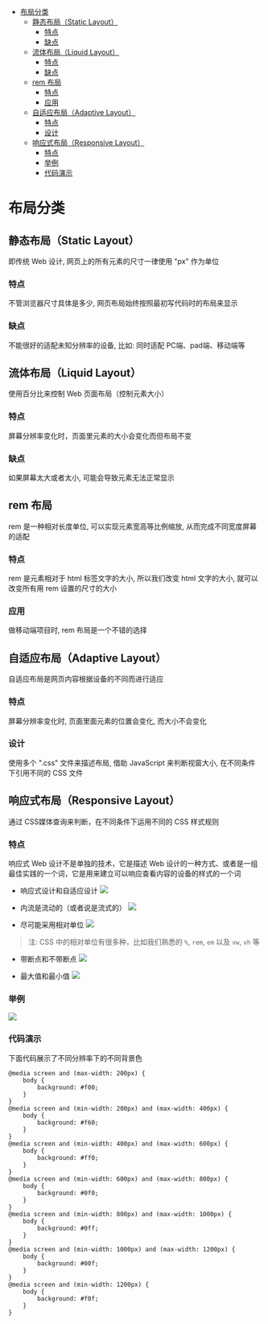 <!--
 * @Author: shenxh
 * @Date: 2021-12-13 17:21:59
 * @LastEditors: shenxh
 * @LastEditTime: 2021-12-15 15:53:14
 * @Description: 页面布局
-->

- [布局分类](#布局分类)
  - [静态布局（Static Layout）](#静态布局static-layout)
    - [特点](#特点)
    - [缺点](#缺点)
  - [流体布局（Liquid Layout）](#流体布局liquid-layout)
    - [特点](#特点-1)
    - [缺点](#缺点-1)
  - [rem 布局](#rem-布局)
    - [特点](#特点-2)
    - [应用](#应用)
  - [自适应布局（Adaptive Layout）](#自适应布局adaptive-layout)
    - [特点](#特点-3)
    - [设计](#设计)
  - [响应式布局（Responsive Layout）](#响应式布局responsive-layout)
    - [特点](#特点-4)
    - [举例](#举例)
    - [代码演示](#代码演示)

# 布局分类

## 静态布局（Static Layout）
即传统 Web 设计, 网页上的所有元素的尺寸一律使用 "px" 作为单位

### 特点
不管浏览器尺寸具体是多少, 网页布局始终按照最初写代码时的布局来显示

### 缺点
不能很好的适配未知分辨率的设备, 比如: 同时适配 PC端、pad端、移动端等

## 流体布局（Liquid Layout）
使用百分比来控制 Web 页面布局（控制元素大小）

### 特点
屏幕分辨率变化时，页面里元素的大小会变化而但布局不变

### 缺点
如果屏幕太大或者太小, 可能会导致元素无法正常显示

## rem 布局
rem 是一种相对长度单位, 可以实现元素宽高等比例缩放, 从而完成不同宽度屏幕的适配

### 特点
rem 是元素相对于 html 标签文字的大小, 所以我们改变 html 文字的大小, 就可以改变所有用 rem 设置的尺寸的大小

### 应用
做移动端项目时, rem 布局是一个不错的选择

## 自适应布局（Adaptive Layout）
自适应布局是网页内容根据设备的不同而进行适应

### 特点
屏幕分辨率变化时, 页面里面元素的位置会变化, 而大小不会变化

### 设计
使用多个 ".css" 文件来描述布局, 借助 JavaScript 来判断视窗大小, 在不同条件下引用不同的 CSS 文件

## 响应式布局（Responsive Layout）
通过 CSS媒体查询来判断，在不同条件下运用不同的 CSS 样式规则

### 特点
响应式 Web 设计不是单独的技术，它是描述 Web 设计的一种方式、或者是一组最佳实践的一个词，它是用来建立可以响应查看内容的设备的样式的一个词

+ 响应式设计和自适应设计
![](https://note.youdao.com/yws/res/4752/WEBRESOURCE52db2dbcbca6522749c3efb7dfc57f24)

+ 内流是流动的（或者说是流式的）
![](https://note.youdao.com/yws/res/4758/WEBRESOURCE3d627dc3e51ccdcede4db13e48ff9d54)

+ 尽可能采用相对单位
![](https://note.youdao.com/yws/res/4763/WEBRESOURCEd3e187a3eb6a49b9460e236396596c54)

> 注: CSS 中的相对单位有很多种，比如我们熟悉的 `%`, `rem`, `em` 以及 `vw`, `vh` 等

+ 带断点和不带断点
![](https://note.youdao.com/yws/res/4771/WEBRESOURCEf9eb505bdbf87cb34082db30307fa00e)

+ 最大值和最小值
![](https://note.youdao.com/yws/res/4776/WEBRESOURCEc7ab476c7a0db713fd0ed459fbdb6b7f)

### 举例
![](https://note.youdao.com/yws/res/4688/WEBRESOURCEf7fd73ff89cbe600ecb7afb55b48c766)

### 代码演示
下面代码展示了不同分辨率下的不同背景色
```
@media screen and (max-width: 200px) {
    body {
        background: #f00;
    }
}
@media screen and (min-width: 200px) and (max-width: 400px) {
    body {
        background: #f60;
    }
}
@media screen and (min-width: 400px) and (max-width: 600px) {
    body {
        background: #ff0;
    }
}
@media screen and (min-width: 600px) and (max-width: 800px) {
    body {
        background: #0f0;
    }
}
@media screen and (min-width: 800px) and (max-width: 1000px) {
    body {
        background: #0ff;
    }
}
@media screen and (min-width: 1000px) and (max-width: 1200px) {
    body {
        background: #00f;
    }
}
@media screen and (min-width: 1200px) {
    body {
        background: #f0f;
    }
}
```
